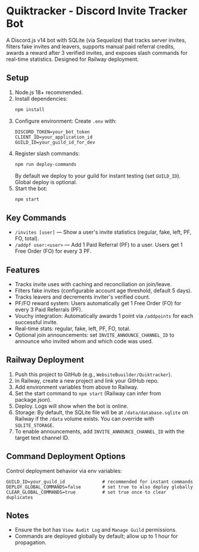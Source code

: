 Quiktracker - Discord Invite Tracker Bot
=======================================

A Discord.js v14 bot with SQLite (via Sequelize) that tracks server invites, filters fake invites and leavers, supports manual paid referral credits, awards a reward after 3 verified invites, and exposes slash commands for real-time statistics. Designed for Railway deployment.

Setup
-----
1. Node.js 18+ recommended.
2. Install dependencies:
   ```bash
   npm install
   ```
3. Configure environment:
   Create `.env` with:
   ```
   DISCORD_TOKEN=your_bot_token
   CLIENT_ID=your_application_id
   GUILD_ID=your_guild_id_for_dev
   ```
4. Register slash commands:
   ```bash
   npm run deploy-commands
   ```
   By default we deploy to your guild for instant testing (set `GUILD_ID`). Global deploy is optional.
5. Start the bot:
   ```bash
   npm start
   ```

Key Commands
------------
- `/invites [user]` — Show a user's invite statistics (regular, fake, left, PF, FO, total).
- `/addpf user:<user>` — Add 1 Paid Referral (PF) to a user. Users get 1 Free Order (FO) for every 3 PF.

Features
--------
- Tracks invite uses with caching and reconciliation on join/leave.
- Filters fake invites (configurable account age threshold, default 5 days).
- Tracks leavers and decrements inviter's verified count.
- PF/FO reward system: Users automatically get 1 Free Order (FO) for every 3 Paid Referrals (PF).
- Vouchy integration: Automatically awards 1 point via `/addpoints` for each successful invite.
- Real-time stats: regular, fake, left, PF, FO, total.
- Optional join announcements: set `INVITE_ANNOUNCE_CHANNEL_ID` to announce who invited whom and which code was used.

Railway Deployment
------------------
1. Push this project to GitHub (e.g., `WebsiteBuuilder/Quiktracker`).
2. In Railway, create a new project and link your GitHub repo.
3. Add environment variables from above to Railway.
4. Set the start command to `npm start` (Railway can infer from package.json).
5. Deploy. Logs will show when the bot is online.
6. Storage: By default, the SQLite file will be at `/data/database.sqlite` on Railway if the `/data` volume exists. You can override with `SQLITE_STORAGE`.
7. To enable announcements, add `INVITE_ANNOUNCE_CHANNEL_ID` with the target text channel ID.

Command Deployment Options
----------------------------------
Control deployment behavior via env variables:
```
GUILD_ID=your_guild_id              # recommended for instant commands
DEPLOY_GLOBAL_COMMANDS=false        # set true to also deploy globally
CLEAR_GLOBAL_COMMANDS=true          # set true once to clear duplicates
```

Notes
-----
- Ensure the bot has `View Audit Log` and `Manage Guild` permissions.
- Commands are deployed globally by default; allow up to 1 hour for propagation.
